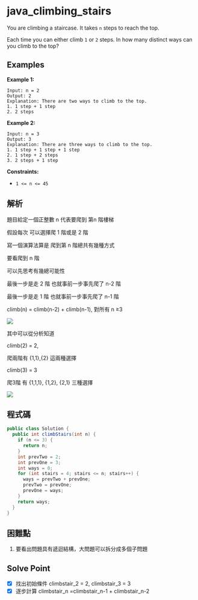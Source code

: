 # java_climbing_stairs

You are climbing a staircase. It takes `n` steps to reach the top.

Each time you can either climb `1` or `2` steps. In how many distinct ways can you climb to the top?

## Examples

**Example 1:**

```
Input: n = 2
Output: 2
Explanation: There are two ways to climb to the top.
1. 1 step + 1 step
2. 2 steps

```

**Example 2:**

```
Input: n = 3
Output: 3
Explanation: There are three ways to climb to the top.
1. 1 step + 1 step + 1 step
2. 1 step + 2 steps
3. 2 steps + 1 step

```

**Constraints:**

- `1 <= n <= 45`

## 解析

題目給定一個正整數 n 代表要爬到 第n 階樓梯

假設每次 可以選擇爬 1 階或是 2 階

寫一個演算法算是 爬到第 n 階總共有幾種方式

要看爬到 n 階 

可以先思考有幾總可能性

最後一步是走 2 階 也就事前一步事先爬了 n-2 階

最後一步是走 1 階 也就事前一步事先爬了 n-1 階

climb(n) = climb(n-2) + climb(n-1), 對所有 n ≥3

![](https://i.imgur.com/uvoZBAr.png)

其中可以從分析知道

climb(2) = 2, 

爬兩階有 {1,1},{2} 這兩種選擇

climb(3) = 3

爬3階 有 {1,1,1}, {1,2}, {2,1} 三種選擇

![](https://i.imgur.com/acLHwwu.png)

## 程式碼
```java
public class Solution {
  public int climbStairs(int n) {
    if (n <= 3) {
      return n;
    }
    int prevTwo = 2;
    int prevOne = 3;
    int ways = 0;
    for (int stairs = 4; stairs <= n; stairs++) {
      ways = prevTwo + prevOne;
      prevTwo = prevOne;
      prevOne = ways;
    }
    return ways;
  }
}

```
## 困難點

1. 要看出問題具有遞迴結構，大問題可以拆分成多個子問題

## Solve Point

- [x]  找出初始條件 climbstair_2 = 2, climbstair_3 = 3
- [x]  逐步計算 climbstair_n =climbstair_n-1 + climbstair_n-2